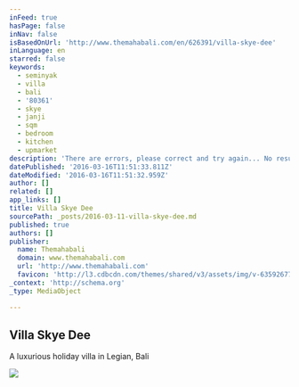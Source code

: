 ```yaml
---
inFeed: true
hasPage: false
inNav: false
isBasedOnUrl: 'http://www.themahabali.com/en/626391/villa-skye-dee'
inLanguage: en
starred: false
keywords:
  - seminyak
  - villa
  - bali
  - '80361'
  - skye
  - janji
  - sqm
  - bedroom
  - kitchen
  - upmarket
description: 'There are errors, please correct and try again... No results found matching your search criteria. Showing all properties instead. Jl. Sri Rama Gang Janji, Seminyak, 80361, Indonesia 7 3 SQM 650 wifi A/C Pool Villa Skye Dee is a luxurious holiday villa in Bali, set on 650 sqm of land.'
datePublished: '2016-03-16T11:51:33.811Z'
dateModified: '2016-03-16T11:51:32.959Z'
author: []
related: []
app_links: []
title: Villa Skye Dee
sourcePath: _posts/2016-03-11-villa-skye-dee.md
published: true
authors: []
publisher:
  name: Themahabali
  domain: www.themahabali.com
  url: 'http://www.themahabali.com'
  favicon: 'http://l3.cdbcdn.com/themes/shared/v3/assets/img/v-635926770992479107/nonicon.ico?f=18'
_context: 'http://schema.org'
_type: MediaObject

---
```

<article style=""><h1>Villa Skye Dee</h1><p>A luxurious holiday villa in Legian, Bali</p><img src="https://s3-us-west-2.amazonaws.com/the-grid-img/p/ff8f25c0f39db5f66d5e9bb6ddd5d13017c70165.jpg" /></article>